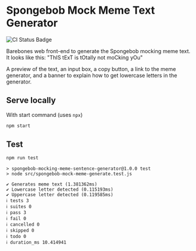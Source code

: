 # Spongebob Mock Meme Text Generator

![CI Status Badge](https://github.com/ChrisSMendoza/spongebob-mocking-meme-sentence-generator/actions/workflows/node.js.yml/badge.svg)

Barebones web front-end to generate the Spongebob mocking meme text. It looks like this: "ThIS tExT is tOtally not moCking yOu"

A preview of the text, an input box, a copy button, a link to the meme generator, and a banner to explain how to get lowercase letters in the generator.

## Serve locally
With start command (uses `npx`)
```sh
npm start
```

## Test
```sh
npm run test
```

```
> spongebob-mocking-meme-sentence-generator@1.0.0 test
> node src/spongebob-mock-meme-generate.test.js

✔ Generates meme text (1.381362ms)
✔ Lowercase letter detected (0.115193ms)
✔ Uppercase letter detected (0.119585ms)
ℹ tests 3
ℹ suites 0
ℹ pass 3
ℹ fail 0
ℹ cancelled 0
ℹ skipped 0
ℹ todo 0
ℹ duration_ms 10.414941
```
